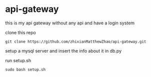# api-gateway
this is my api gateway without any api and have a login system

clone this repo

```git clone https://github.com/zhixianMatthewZhao/api-gateway.git```

setup a mysql server and insert the info about it in db.py

run setup.sh

```sudo bash setup.sh```
